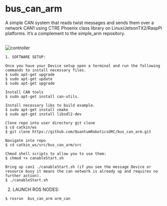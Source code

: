 # bus_can_arm

A simple CAN system that reads twist messages and sends them over a network CAN1 using CTRE Phoenix class library on Linux/JetsonTX2/RaspPi platforms. It’s a complement to the simple_arm repository.
  
##
![controller](https://raw.githubusercontent.com/QuantumRoboticsURC/simple_drive/main/images/simple_arm_controller.png)


```
1. SOFTWARE SETUP:

Once you have your Device setup open a terminal and run the following commands to install necessary files.
$ sudo apt-get upgrade
$ sudo apt-get update
$ sudo apt-get upgrade

Install CAN tools
$ sudo apt-get install can-utils.

Install necessary libs to build example.
$ sudo apt-get install cmake
$ sudo apt-get install libsdl2-dev

Clone repo into user directory git clone
$ cd catkin/ws
$ git clone https://github.com/QuantumRoboticsURC/bus_can_arm.git

Navigate into repo
$ cd catkin_ws/src/bus_can_arm/src

Chmod shell scripts to allow you to use them:
$ chmod +x canableStart.sh

Bring up can1 ./canableStart.sh (if you see the message Device or resource busy it means the can network is already up and requires no further action).
$ ./canableStart.sh

```

2. LAUNCH ROS NODES:

```
$ rosrun  bus_can_arm arm_can
```

